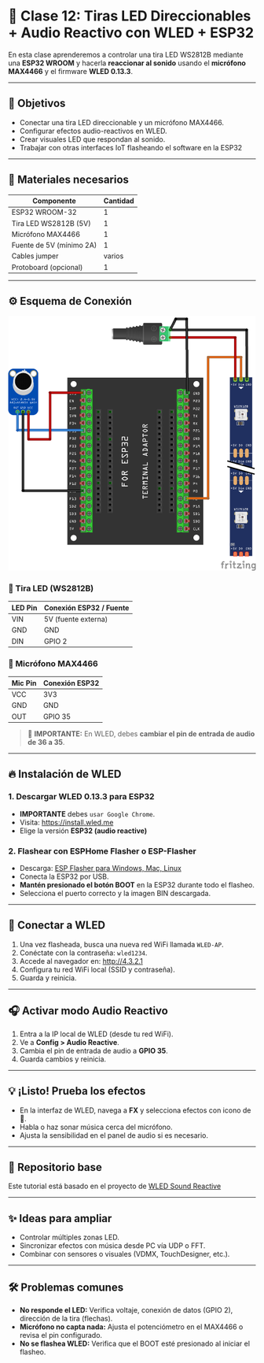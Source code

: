# 🚦 Clase 12: Tiras LED Direccionables + Audio Reactivo con WLED + ESP32

En esta clase aprenderemos a controlar una tira LED WS2812B mediante una **ESP32 WROOM** y hacerla **reaccionar al sonido** usando el **micrófono MAX4466** y el firmware **WLED 0.13.3**.

---

## 🎯 Objetivos

- Conectar una tira LED direccionable y un micrófono MAX4466.
- Configurar efectos audio-reactivos en WLED.
- Crear visuales LED que respondan al sonido.
- Trabajar con otras interfaces IoT flasheando el software en la ESP32 

---

## 🧰 Materiales necesarios

| Componente            | Cantidad |
|-----------------------|----------|
| ESP32 WROOM-32        | 1        |
| Tira LED WS2812B (5V) | 1        |
| Micrófono MAX4466     | 1        |
| Fuente de 5V (mínimo 2A) | 1     |
| Cables jumper         | varios   |
| Protoboard (opcional) | 1        |

---

## ⚙️ Esquema de Conexión

![Esquema de conexión](conexion.png)

### 🔌 Tira LED (WS2812B)
| LED Pin | Conexión ESP32 / Fuente |
|---------|--------------------------|
| VIN     | 5V (fuente externa) |
| GND     | GND                      |
| DIN     | GPIO 2                   |

### 🎤 Micrófono MAX4466
| Mic Pin | Conexión ESP32 |
|---------|----------------|
| VCC     | 3V3            |
| GND     | GND            |
| OUT     | GPIO 35        |

> 🔧 **IMPORTANTE:** En WLED, debes **cambiar el pin de entrada de audio de 36 a 35**.

---

## 🔥 Instalación de WLED

### 1. Descargar WLED 0.13.3 para ESP32
- **IMPORTANTE** debes `usar Google Chrome`.
- Visita: https://install.wled.me
- Elige la versión **ESP32 (audio reactive)**

### 2. Flashear con ESPHome Flasher o ESP-Flasher
- Descarga: [ESP Flasher para Windows, Mac, Linux](https://github.com/esphome/esphome-flasher/releases)
- Conecta la ESP32 por USB.
- **Mantén presionado el botón BOOT** en la ESP32 durante todo el flasheo.
- Selecciona el puerto correcto y la imagen BIN descargada.

---

## 📶 Conectar a WLED

1. Una vez flasheada, busca una nueva red WiFi llamada `WLED-AP`.
2. Conéctate con la contraseña: `wled1234`.
3. Accede al navegador en: http://4.3.2.1
4. Configura tu red WiFi local (SSID y contraseña).
5. Guarda y reinicia.

---

## 🎧 Activar modo Audio Reactivo

1. Entra a la IP local de WLED (desde tu red WiFi).
2. Ve a **Config > Audio Reactive**.
3. Cambia el pin de entrada de audio a **GPIO 35**.
4. Guarda cambios y reinicia.

---

## 💡 ¡Listo! Prueba los efectos

- En la interfaz de WLED, navega a **FX** y selecciona efectos con icono de 🎵.
- Habla o haz sonar música cerca del micrófono.
- Ajusta la sensibilidad en el panel de audio si es necesario.

---

## 📁 Repositorio base

Este tutorial está basado en el proyecto de [WLED Sound Reactive](https://www.youtube.com/watch?v=_jZRzWsw8gs&t=509s)

---

## ✨ Ideas para ampliar

- Controlar múltiples zonas LED.
- Sincronizar efectos con música desde PC vía UDP o FFT.
- Combinar con sensores o visuales (VDMX, TouchDesigner, etc.).

---

## 🛠️ Problemas comunes

- **No responde el LED:** Verifica voltaje, conexión de datos (GPIO 2), dirección de la tira (flechas).
- **Micrófono no capta nada:** Ajusta el potenciómetro en el MAX4466 o revisa el pin configurado.
- **No se flashea WLED:** Verifica que el BOOT esté presionado al iniciar el flasheo.


